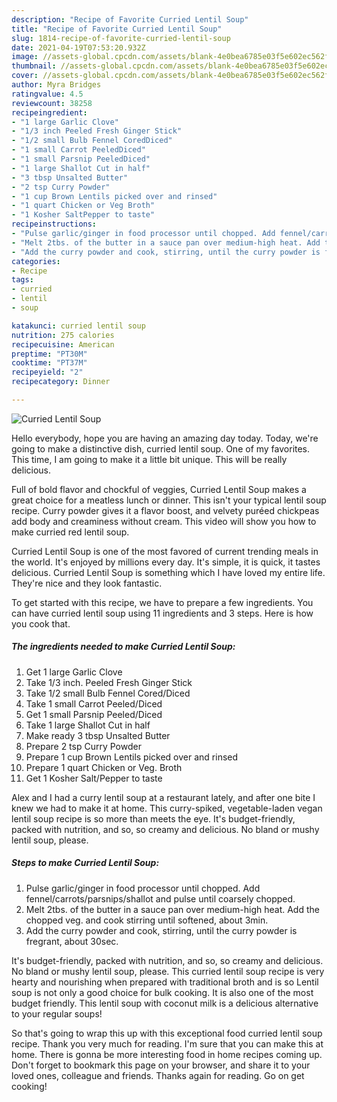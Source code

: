 ```yaml
---
description: "Recipe of Favorite Curried Lentil Soup"
title: "Recipe of Favorite Curried Lentil Soup"
slug: 1814-recipe-of-favorite-curried-lentil-soup
date: 2021-04-19T07:53:20.932Z
image: //assets-global.cpcdn.com/assets/blank-4e0bea6785e03f5e602ec562f230caae08da540cada707380b4fe1bbebba43da.png
thumbnail: //assets-global.cpcdn.com/assets/blank-4e0bea6785e03f5e602ec562f230caae08da540cada707380b4fe1bbebba43da.png
cover: //assets-global.cpcdn.com/assets/blank-4e0bea6785e03f5e602ec562f230caae08da540cada707380b4fe1bbebba43da.png
author: Myra Bridges
ratingvalue: 4.5
reviewcount: 38258
recipeingredient:
- "1 large Garlic Clove"
- "1/3 inch Peeled Fresh Ginger Stick"
- "1/2 small Bulb Fennel CoredDiced"
- "1 small Carrot PeeledDiced"
- "1 small Parsnip PeeledDiced"
- "1 large Shallot Cut in half"
- "3 tbsp Unsalted Butter"
- "2 tsp Curry Powder"
- "1 cup Brown Lentils picked over and rinsed"
- "1 quart Chicken or Veg Broth"
- "1 Kosher SaltPepper to taste"
recipeinstructions:
- "Pulse garlic/ginger in food processor until chopped. Add fennel/carrots/parsnips/shallot and pulse until coarsely chopped."
- "Melt 2tbs. of the butter in a sauce pan over medium-high heat. Add the chopped veg. and cook stirring until softened, about 3min."
- "Add the curry powder and cook, stirring, until the curry powder is fregrant, about 30sec."
categories:
- Recipe
tags:
- curried
- lentil
- soup

katakunci: curried lentil soup 
nutrition: 275 calories
recipecuisine: American
preptime: "PT30M"
cooktime: "PT37M"
recipeyield: "2"
recipecategory: Dinner

---
```



![Curried Lentil Soup](//assets-global.cpcdn.com/assets/blank-4e0bea6785e03f5e602ec562f230caae08da540cada707380b4fe1bbebba43da.png)

Hello everybody, hope you are having an amazing day today. Today, we're going to make a distinctive dish, curried lentil soup. One of my favorites. This time, I am going to make it a little bit unique. This will be really delicious.

Full of bold flavor and chockful of veggies, Curried Lentil Soup makes a great choice for a meatless lunch or dinner. This isn&#39;t your typical lentil soup recipe. Curry powder gives it a flavor boost, and velvety puréed chickpeas add body and creaminess without cream. This video will show you how to make curried red lentil soup.

Curried Lentil Soup is one of the most favored of current trending meals in the world. It's enjoyed by millions every day. It's simple, it is quick, it tastes delicious. Curried Lentil Soup is something which I have loved my entire life. They're nice and they look fantastic.


To get started with this recipe, we have to prepare a few ingredients. You can have curried lentil soup using 11 ingredients and 3 steps. Here is how you cook that.

<!--inarticleads1-->

##### The ingredients needed to make Curried Lentil Soup:

1. Get 1 large Garlic Clove
1. Take 1/3 inch. Peeled Fresh Ginger Stick
1. Take 1/2 small Bulb Fennel Cored/Diced
1. Take 1 small Carrot Peeled/Diced
1. Get 1 small Parsnip Peeled/Diced
1. Take 1 large Shallot Cut in half
1. Make ready 3 tbsp Unsalted Butter
1. Prepare 2 tsp Curry Powder
1. Prepare 1 cup Brown Lentils picked over and rinsed
1. Prepare 1 quart Chicken or Veg. Broth
1. Get 1 Kosher Salt/Pepper to taste


Alex and I had a curry lentil soup at a restaurant lately, and after one bite I knew we had to make it at home. This curry-spiked, vegetable-laden vegan lentil soup recipe is so more than meets the eye. It&#39;s budget-friendly, packed with nutrition, and so, so creamy and delicious. No bland or mushy lentil soup, please. 

<!--inarticleads2-->

##### Steps to make Curried Lentil Soup:

1. Pulse garlic/ginger in food processor until chopped. Add fennel/carrots/parsnips/shallot and pulse until coarsely chopped.
1. Melt 2tbs. of the butter in a sauce pan over medium-high heat. Add the chopped veg. and cook stirring until softened, about 3min.
1. Add the curry powder and cook, stirring, until the curry powder is fregrant, about 30sec.


It&#39;s budget-friendly, packed with nutrition, and so, so creamy and delicious. No bland or mushy lentil soup, please. This curried lentil soup recipe is very hearty and nourishing when prepared with traditional broth and is so Lentil soup is not only a good choice for bulk cooking. It is also one of the most budget friendly. This lentil soup with coconut milk is a delicious alternative to your regular soups! 

So that's going to wrap this up with this exceptional food curried lentil soup recipe. Thank you very much for reading. I'm sure that you can make this at home. There is gonna be more interesting food in home recipes coming up. Don't forget to bookmark this page on your browser, and share it to your loved ones, colleague and friends. Thanks again for reading. Go on get cooking!
